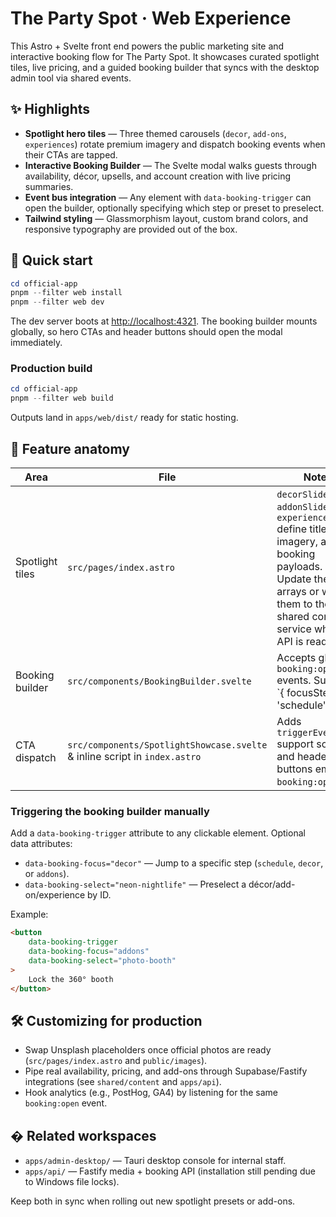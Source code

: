 # The Party Spot · Web Experience

This Astro + Svelte front end powers the public marketing site and interactive booking flow for The Party Spot. It showcases curated spotlight tiles, live pricing, and a guided booking builder that syncs with the desktop admin tool via shared events.

## ✨ Highlights

- **Spotlight hero tiles** — Three themed carousels (`decor`, `add-ons`, `experiences`) rotate premium imagery and dispatch booking events when their CTAs are tapped.
- **Interactive Booking Builder** — The Svelte modal walks guests through availability, décor, upsells, and account creation with live pricing summaries.
- **Event bus integration** — Any element with `data-booking-trigger` can open the builder, optionally specifying which step or preset to preselect.
- **Tailwind styling** — Glassmorphism layout, custom brand colors, and responsive typography are provided out of the box.

## 🚀 Quick start

```powershell
cd official-app
pnpm --filter web install
pnpm --filter web dev
```

The dev server boots at <http://localhost:4321>. The booking builder mounts globally, so hero CTAs and header buttons should open the modal immediately.

### Production build

```powershell
cd official-app
pnpm --filter web build
```

Outputs land in `apps/web/dist/` ready for static hosting.

## 🧩 Feature anatomy

| Area | File | Notes |
| --- | --- | --- |
| Spotlight tiles | `src/pages/index.astro` | `decorSlides`, `addonSlides`, and `experienceSlides` define titles, imagery, and booking payloads. Update these arrays or wire them to the shared content service when the API is ready. |
| Booking builder | `src/components/BookingBuilder.svelte` | Accepts global `booking:open` events. Supports `{ focusStep: 'schedule' | 'decor' | 'addons', selectId?: string }`. The modal hides its own button when embedded on the page. |
| CTA dispatch | `src/components/SpotlightShowcase.svelte` & inline script in `index.astro` | Adds `triggerEventName` support so slides and header buttons emit `booking:open`. |

### Triggering the booking builder manually

Add a `data-booking-trigger` attribute to any clickable element. Optional data attributes:

- `data-booking-focus="decor"` — Jump to a specific step (`schedule`, `decor`, or `addons`).
- `data-booking-select="neon-nightlife"` — Preselect a décor/add-on/experience by ID.

Example:

```html
<button
	data-booking-trigger
	data-booking-focus="addons"
	data-booking-select="photo-booth"
>
	Lock the 360° booth
</button>
```

## 🛠️ Customizing for production

- Swap Unsplash placeholders once official photos are ready (`src/pages/index.astro` and `public/images`).
- Pipe real availability, pricing, and add-ons through Supabase/Fastify integrations (see `shared/content` and `apps/api`).
- Hook analytics (e.g., PostHog, GA4) by listening for the same `booking:open` event.

## � Related workspaces

- `apps/admin-desktop/` — Tauri desktop console for internal staff.
- `apps/api/` — Fastify media + booking API (installation still pending due to Windows file locks).

Keep both in sync when rolling out new spotlight presets or add-ons.
